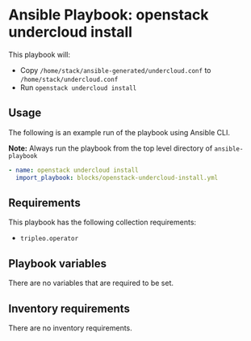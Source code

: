 # Ansible Playbook: openstack undercloud install

This playbook will:

- Copy `/home/stack/ansible-generated/undercloud.conf` to `/home/stack/undercloud.conf`
- Run `openstack undercloud install`

## Usage

The following is an example run of the playbook using Ansible CLI.

**Note:** Always run the playbook from the top level directory of `ansible-playbook`

```yml
- name: openstack undercloud install
  import_playbook: blocks/openstack-undercloud-install.yml
```

## Requirements

This playbook has the following collection requirements:

- `tripleo.operator`

## Playbook variables

There are no variables that are required to be set.

## Inventory requirements

There are no inventory requirements.
